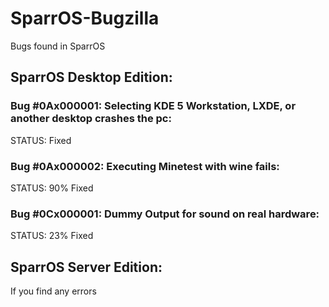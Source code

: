 # SparrOS-Bugzilla
Bugs found in SparrOS

## SparrOS Desktop Edition:

### Bug #0Ax000001: Selecting KDE 5 Workstation, LXDE, or another desktop crashes the pc:
STATUS: Fixed

### Bug #0Ax000002: Executing Minetest with wine fails:
STATUS: 90% Fixed

### Bug #0Cx000001: Dummy Output for sound on real hardware:
STATUS: 23% Fixed

## SparrOS Server Edition:


If you find any errors
